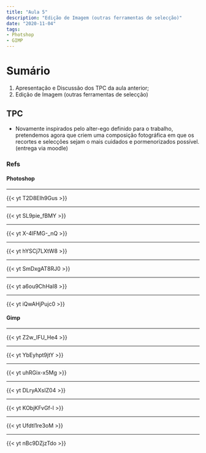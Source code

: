 ```yaml
---
title: "Aula 5"
description: "Edição de Imagem (outras ferramentas de selecção)"
date: "2020-11-04"
tags:
- Photshop
- GIMP
---
```



# Sumário

1. Apresentação e Discussão dos TPC da aula anterior;
2. Edição de Imagem (outras ferramentas de selecção)


## TPC

* Novamente inspirados pelo alter-ego definido para o trabalho, 
pretendemos agora que criem uma composição fotográfica em que os recortes e selecções sejam o mais cuidados e pormenorizados possível.
(entrega via moodle)


### Refs

#### Photoshop
___
{{< yt T2D8EIh9Gus >}}
___
{{< yt SL9pie_fBMY >}}
___
{{< yt X-4IFMG-_nQ >}}
___
{{< yt hYSCj7LXtW8 >}}
___
{{< yt SmDxgAT8RJ0 >}}
___
{{< yt a6ou9ChHaI8 >}}
___
{{< yt iQwAHjPujc0 >}}


#### Gimp

___
{{< yt Z2w_IFU_He4 >}}
___
{{< yt YbEyhpt9jtY >}}
___
{{< yt uhRGix-x5Mg >}}
___
{{< yt DLryAXsIZ04 >}}
___
{{< yt KObjKFvGf-I >}}
___
{{< yt UfdtI1re3oM >}}
___
{{< yt nBc9DZjzTdo >}}
